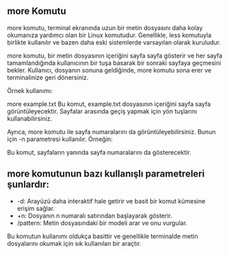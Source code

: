 ## more Komutu


more komutu, terminal ekranında uzun bir metin dosyasını daha kolay okumanıza yardımcı olan bir Linux komutudur. Genellikle, less komutuyla birlikte kullanılır ve bazen daha eski sistemlerde varsayılan olarak kuruludur.

more komutu, bir metin dosyasının içeriğini sayfa sayfa gösterir ve her sayfa tamamlandığında kullanıcının bir tuşa basarak bir sonraki sayfaya geçmesini bekler. Kullanıcı, dosyanın sonuna geldiğinde, more komutu sona erer ve terminalinize geri dönersiniz.

Örnek kullanımı:

more example.txt 
Bu komut, example.txt dosyasının içeriğini sayfa sayfa görüntüleyecektir. Sayfalar arasında geçiş yapmak için yön tuşlarını kullanabilirsiniz.

Ayrıca, more komutu ile sayfa numaralarını da görüntüleyebilirsiniz. Bunun için -n parametresi kullanılır. Örneğin:

Bu komut, sayfaların yanında sayfa numaralarını da gösterecektir.

## more komutunun bazı kullanışlı parametreleri şunlardır:

-   -d: Arayüzü daha interaktif hale getirir ve basit bir komut kümesine erişim sağlar.
-   +n: Dosyanın n numaralı satırından başlayarak gösterir.
-   /pattern: Metin dosyasındaki bir modeli arar ve onu vurgular.


Bu komutun kullanımı oldukça basittir ve genellikle terminalde metin dosyalarını okumak için sık kullanılan bir araçtır.
 